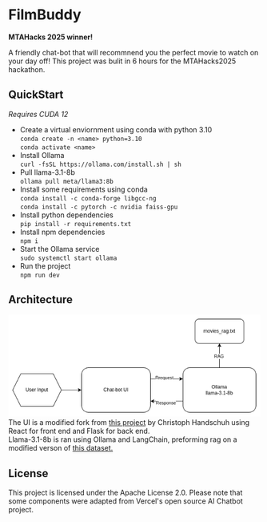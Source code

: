 # FilmBuddy

**MTAHacks 2025 winner!**

A friendly chat-bot that will recommnend you the perfect movie to watch on your day off! This project was bulit in 6 hours for the MTAHacks2025 hackathon.

## QuickStart
*Requires CUDA 12*
- Create a virtual enviornment using conda with python 3.10 <br>
`conda create -n <name> python=3.10` <br>
`conda activate <name>`
- Install Ollama <br>
`curl -fsSL https://ollama.com/install.sh | sh`
- Pull llama-3.1-8b <br>
`ollama pull meta/llama3:8b`
- Install some requirements using conda <br>
`conda install -c conda-forge libgcc-ng` <br>
`conda install -c pytorch -c nvidia faiss-gpu`
- Install python dependencies <br>
`pip install -r requirements.txt`
- Install npm dependencies <br>
`npm i`
- Start the Ollama service <br>
`sudo systemctl start ollama`
- Run the project <br>
`npm run dev`  

## Architecture

![Flowchart](./floawchart.png) <br>
The UI is a modified fork from [this project](https://github.com/ChristophHandschuh/chatbot-ui) by 
Christoph Handschuh using React for front end and Flask for back end. <br>
Llama-3.1-8b is ran using Ollama and LangChain, preforming rag on a modified verson of [this dataset.](https://github.com/metarank/msrd) <br>

## License

This project is licensed under the Apache License 2.0. Please note that some components were adapted from Vercel's open source AI Chatbot project.
